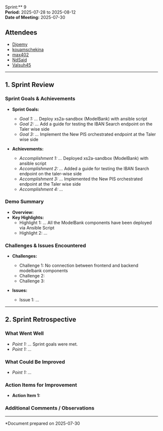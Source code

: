 Sprint:** 9  
**Period:** 2025-07-28 to 2025-08-12  
**Date of Meeting:** 2025-07-30

## Attendees
- [Djoemy](https://github.com/Djoemy)
- [kouamschekina](https://github.com/kouamschekina)
- [max402](https://github.com/max402)
- [NdSaid](https://github.com/NdSaid)
- [Valsuh45](https://github.com/Valsuh45) 

---

## 1. Sprint Review

### Sprint Goals & Achievements
- **Sprint Goals:**  
  - *Goal 1: …* Deploy xs2a-sandbox (ModelBank) with ansible script
  - *Goal 2: …* Add a guide for testing the IBAN Search endpoint on the Taler wise side
  - *Goal 3: …* Implement the New PIS orchestrated endpoint at the Taler wise side
  
- **Achievements:**  
  - *Accomplishment 1: …* Deployed xs2a-sandbox (ModelBank) with ansible script
  - *Accomplishment 2: …* Added a guide for testing the IBAN Search endpoint on the taler-wise side
  - *Accomplishment 3: …* Implemented the New PIS orchestrated endpoint at the Taler wise side
  - *Accomplishment 4: …* 

### Demo Summary
- **Overview:**   
- **Key Highlights:**  
  - Highlight 1: … All the ModelBank components have been deployed via Ansible Script
  - Highlight 2: … 

### Challenges & Issues Encountered
- **Challenges:**  
  - Challenge 1: No connection between frontend and backend modelbank components
  - Challenge 2: 
  - Challenge 3:

- **Issues:**  
  - Issue 1: …

---

## 2. Sprint Retrospective

### What Went Well
- *Point 1: …* Sprint goals were met.
- *Point 1: …* 

### What Could Be Improved
- *Point 1: …*  

### Action Items for Improvement
- **Action Item 1:**   

### Additional Comments / Observations

---

*Document prepared on 2025-07-30
